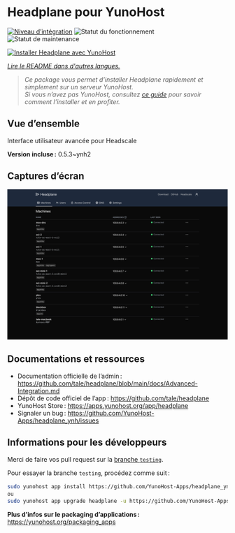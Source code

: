 <!--
Nota bene : ce README est automatiquement généré par <https://github.com/YunoHost/apps/tree/master/tools/readme_generator>
Il NE doit PAS être modifié à la main.
-->

# Headplane pour YunoHost

[![Niveau d’intégration](https://apps.yunohost.org/badge/integration/headplane)](https://ci-apps.yunohost.org/ci/apps/headplane/)
![Statut du fonctionnement](https://apps.yunohost.org/badge/state/headplane)
![Statut de maintenance](https://apps.yunohost.org/badge/maintained/headplane)

[![Installer Headplane avec YunoHost](https://install-app.yunohost.org/install-with-yunohost.svg)](https://install-app.yunohost.org/?app=headplane)

*[Lire le README dans d'autres langues.](./ALL_README.md)*

> *Ce package vous permet d’installer Headplane rapidement et simplement sur un serveur YunoHost.*  
> *Si vous n’avez pas YunoHost, consultez [ce guide](https://yunohost.org/install) pour savoir comment l’installer et en profiter.*

## Vue d’ensemble

Interface utilisateur avancée pour Headscale

**Version incluse :** 0.5.3~ynh2

## Captures d’écran

![Capture d’écran de Headplane](./doc/screenshots/screenshot.png)

## Documentations et ressources

- Documentation officielle de l’admin : <https://github.com/tale/headplane/blob/main/docs/Advanced-Integration.md>
- Dépôt de code officiel de l’app : <https://github.com/tale/headplane>
- YunoHost Store : <https://apps.yunohost.org/app/headplane>
- Signaler un bug : <https://github.com/YunoHost-Apps/headplane_ynh/issues>

## Informations pour les développeurs

Merci de faire vos pull request sur la [branche `testing`](https://github.com/YunoHost-Apps/headplane_ynh/tree/testing).

Pour essayer la branche `testing`, procédez comme suit :

```bash
sudo yunohost app install https://github.com/YunoHost-Apps/headplane_ynh/tree/testing --debug
ou
sudo yunohost app upgrade headplane -u https://github.com/YunoHost-Apps/headplane_ynh/tree/testing --debug
```

**Plus d’infos sur le packaging d’applications :** <https://yunohost.org/packaging_apps>
